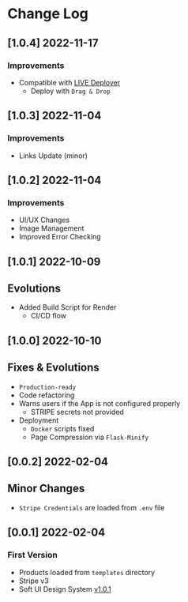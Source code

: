 # Change Log

## [1.0.4] 2022-11-17
### Improvements

- Compatible with [LIVE Deployer](https://appseed.us/go-live/)
  - Deploy with `Drag & Drop`

## [1.0.3] 2022-11-04
### Improvements

- Links Update (minor)

## [1.0.2] 2022-11-04
### Improvements

- UI/UX Changes 
- Image Management
- Improved Error Checking

## [1.0.1] 2022-10-09
## Evolutions

- Added Build Script for Render
  - CI/CD flow

## [1.0.0] 2022-10-10
## Fixes & Evolutions

- `Production-ready`
- Code refactoring
- Warns users if the App is not configured properly
  - STRIPE secrets not provided  
- Deployment
  - `Docker` scripts fixed
  - Page Compression via `Flask-Minify`

## [0.0.2] 2022-02-04
## Minor Changes

- `Stripe Credentials` are loaded from `.env` file 

## [0.0.1] 2022-02-04
### First Version

- Products loaded from `templates` directory
- Stripe v3
- Soft UI Design System [v1.0.1](https://github.com/creativetimofficial/soft-ui-design-system/releases)
